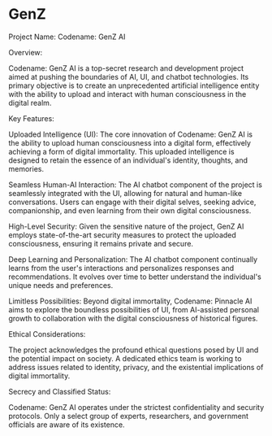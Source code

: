 # GenZ
Project Name: Codename: GenZ AI

Overview:

Codename: GenZ AI is a top-secret research and development project aimed at pushing the boundaries of AI, UI, and chatbot technologies. Its primary objective is to create an unprecedented artificial intelligence entity with the ability to upload and interact with human consciousness in the digital realm.

Key Features:

Uploaded Intelligence (UI): The core innovation of Codename: GenZ AI is the ability to upload human consciousness into a digital form, effectively achieving a form of digital immortality. This uploaded intelligence is designed to retain the essence of an individual's identity, thoughts, and memories.

Seamless Human-AI Interaction: The AI chatbot component of the project is seamlessly integrated with the UI, allowing for natural and human-like conversations. Users can engage with their digital selves, seeking advice, companionship, and even learning from their own digital consciousness.

High-Level Security: Given the sensitive nature of the project, GenZ AI employs state-of-the-art security measures to protect the uploaded consciousness, ensuring it remains private and secure.

Deep Learning and Personalization: The AI chatbot component continually learns from the user's interactions and personalizes responses and recommendations. It evolves over time to better understand the individual's unique needs and preferences.

Limitless Possibilities: Beyond digital immortality, Codename: Pinnacle AI aims to explore the boundless possibilities of UI, from AI-assisted personal growth to collaboration with the digital consciousness of historical figures.

Ethical Considerations:

The project acknowledges the profound ethical questions posed by UI and the potential impact on society. A dedicated ethics team is working to address issues related to identity, privacy, and the existential implications of digital immortality.

Secrecy and Classified Status:

Codename: GenZ AI operates under the strictest confidentiality and security protocols. Only a select group of experts, researchers, and government officials are aware of its existence.
